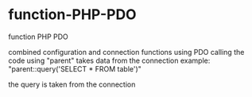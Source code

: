 # function-PHP-PDO
function PHP PDO

combined configuration and connection functions using PDO
calling the code using "parent" takes data from the connection
example:
		"parent::query('SELECT * FROM table')"

the query is taken from the connection
